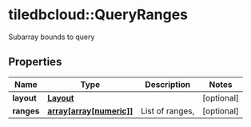 # tiledbcloud::QueryRanges

Subarray bounds to query
## Properties
Name | Type | Description | Notes
------------ | ------------- | ------------- | -------------
**layout** | [**Layout**](Layout.md) |  | [optional] 
**ranges** | [**array[array[numeric]]**](array.md) | List of ranges, | [optional] 



